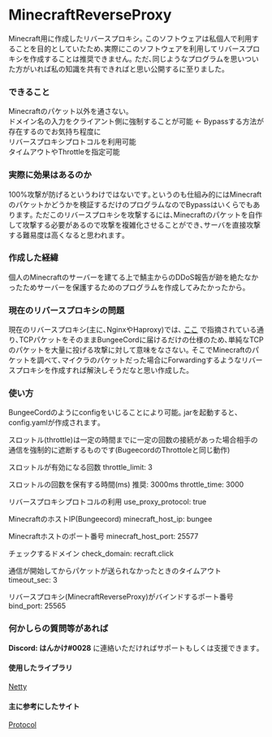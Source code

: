 # MinecraftReverseProxy
Minecraft用に作成したリバースプロキシ｡
このソフトウェアは私個人で利用することを目的としていたため､実際にこのソフトウェアを利用してリバースプロキシを作成することは推奨できません｡
ただ､同じようなプログラムを思いついた方がいれば私の知識を共有できればと思い公開するに至りました｡


### できること
Minecraftのパケット以外を通さない｡  
ドメイン名の入力をクライアント側に強制することが可能 ← Bypassする方法が存在するのでお気持ち程度に  
リバースプロキシプロトコルを利用可能  
タイムアウトやThrottleを指定可能  

### 実際に効果はあるのか
100%攻撃が防げるというわけではないです｡というのも仕組み的にはMinecraftのパケットかどうかを検証するだけのプログラムなのでBypassはいくらでもあります｡
ただこのリバースプロキシを攻撃するには､Minecraftのパケットを自作して攻撃する必要があるので攻撃を複雑化させることができ､サーバを直接攻撃する難易度は高くなると思われます｡


### 作成した経緯
個人のMinecraftのサーバーを建てる上で鯖主からのDDoS報告が跡を絶たなかったためサーバーを保護するためのプログラムを作成してみたかったから｡

### 現在のリバースプロキシの問題
現在のリバースプロキシ(主に､NginxやHaproxy)では､
[ここ](https://twitter.com/tsukkkkkun/status/1356646980542287874?s=20&t=PNq3Ki45mQ595VS1rHxIdQ)
で指摘されている通り､TCPパケットをそのままBungeeCordに届けるだけの仕様のため､単純なTCPのパケットを大量に投げる攻撃に対して意味をなさない｡
そこでMinecraftのパケットを調べて､マイクラのパケットだった場合にForwardingするようなリバースプロキシを作成すれば解決しそうだなと思い作成した｡

### 使い方
BungeeCordのようにconfigをいじることにより可能｡
jarを起動すると､config.yamlが作成されます｡

スロットル(throttle)は一定の時間までに一定の回数の接続があった場合相手の通信を強制的に遮断するものです(BugeecordのThrottoleと同じ動作)

スロットルが有効になる回数
throttle_limit: 3

スロットルの回数を保有する時間(ms)  推奨: 3000ms
throttle_time: 3000

リバースプロキシプロトコルの利用
use_proxy_protocol: true

MinecraftのホストIP(Bungeecord)
minecraft_host_ip: bungee

Minecraftホストのポート番号
minecraft_host_port: 25577

チェックするドメイン
check_domain: recraft.click

通信が開始してからパケットが送られなかったときのタイムアウト
timeout_sec: 3

リバースプロキシ(MinecraftReverseProxy)がバインドするポート番号
bind_port: 25565


### 何かしらの質問等があれば
**Discord: はんかけ#0028**
に連絡いただければサポートもしくは支援できます｡


#### 使用したライブラリ
[Netty](https://netty.io/)
#### 主に参考にしたサイト
[Protocol](https://wiki.vg/Protocol)

